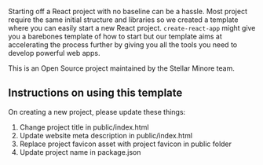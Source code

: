 Starting off a React project with no baseline can be a hassle. Most project require the same initial structure and libraries so we created a template where you can easily start a new React project.
`create-react-app` might give you a barebones template of how to start but our template aims at accelerating the process further by giving you all the tools you need to develop powerful web apps.

This is an Open Source project maintained by the Stellar Minore team.

## Instructions on using this template

On creating a new project, please update these things:

1. Change project title in public/index.html
2. Update website meta description in public/index.html
3. Replace project favicon asset with project favicon in public folder
4. Update project name in package.json
